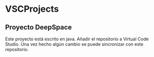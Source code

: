 # VSCProjects
## Proyecto DeepSpace
Este proyecto está escrito en java.
Añadir el repositorio a Virtual Code Studio.
Una vez hecho algún cambio se puede sincronizar con este repositorio.
